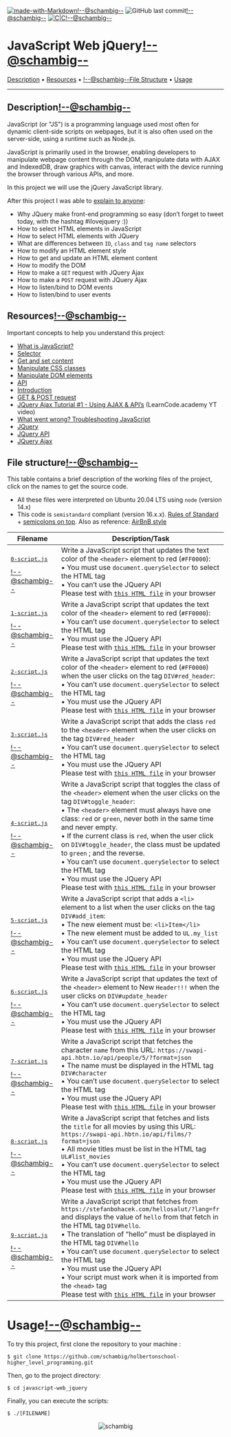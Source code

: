 [![made-with-Markdown](https://img.shields.io/badge/Made%20with-Markdown-1f425f.svg)](http://commonmark.org)<!--@schambig-->
![GitHub last commit](https://img.shields.io/github/last-commit/schambig/holbertonschool-higher_level_programming)<!--@schambig-->
[![C|C](https://img.shields.io/badge/Repo-00%20commits-orange.svg)](https://sourcerer.io/schambig)<!--@schambig-->

# JavaScript Web jQuery<!--@schambig-->

[Description](#description) • [Resources](#resources) • <!--@schambig-->[File Structure](#file-structure) • [Usage](#usage)

---

## Description<!--@schambig-->

JavaScript (or "JS") is a programming language used most often for dynamic client-side scripts on webpages, but it is also often used on the server-side, using a runtime such as Node.js.

JavaScript is primarily used in the browser, enabling developers to manipulate webpage content through the DOM, manipulate data with AJAX and IndexedDB, draw graphics with canvas, interact with the device running the browser through various APIs, and more.

In this project we will use the jQuery JavaScript library.

After this project I was able to [explain to anyone](https://fs.blog/feynman-learning-technique/):

* Why JQuery make front-end programming so easy (don’t forget to tweet today, with the hashtag #ilovejquery :))
* How to select HTML elements in JavaScript
* How to select HTML elements with JQuery
* What are differences between `ID`, `class` and `tag name` selectors
* How to modify an HTML element style
* How to get and update an HTML element content
* How to modify the DOM
* How to make a `GET` request with JQuery Ajax
* How to make a `POST` request with JQuery Ajax
* How to listen/bind to DOM events
* How to listen/bind to user events


## Resources<!--@schambig-->

Important concepts to help you understand this project:

* [What is JavaScript?](https://developer.mozilla.org/en-US/docs/Learn/JavaScript/First_steps/What_is_JavaScript)
* [Selector](https://jquery-tutorial.net/selectors/using-elements-ids-and-classes/)
* [Get and set content](https://jquery-tutorial.net/dom-manipulation/getting-and-setting-content/)
* [Manipulate CSS classes](https://jquery-tutorial.net/dom-manipulation/getting-and-setting-css-classes/)
* [Manipulate DOM elements](https://jquery-tutorial.net/dom-manipulation/the-append-and-prepend-methods/)
* [API](https://oscarotero.com/jquery/)
* [Introduction](https://jquery-tutorial.net/ajax/introduction/)
* [GET & POST request](https://jquery-tutorial.net/ajax/the-get-and-post-methods/)
* [JQuery Ajax Tutorial #1 - Using AJAX & API’s](https://www.youtube.com/watch?v=fEYx8dQr_cQ) (LearnCode.academy YT video)
* [What went wrong? Troubleshooting JavaScript](https://developer.mozilla.org/en-US/docs/Learn/JavaScript/First_steps/What_went_wrong)
* [JQuery](https://jquery.com/)
* [JQuery API](https://api.jquery.com/)
* [JQuery Ajax](https://learn.jquery.com/ajax/)


## File structure<!--@schambig-->

This table contains a brief description of the working files of the project, click on the names to get the source code.

* All these files were interpreted on Ubuntu 20.04 LTS using `node` (version 14.x)
* This code is `semistandard` compliant (version 16.x.x). [Rules of Standard](https://standardjs.com/rules.html) + [semicolons on top](https://github.com/standard/semistandard). Also as reference: [AirBnB style](https://github.com/airbnb/javascript)

| Filename | Description/Task |
| --- | --- |
| <pre>[0-script.js](0-script.js)</pre><!--@schambig--> | Write a JavaScript script that updates the text color of the `<header>` element to red (`#FF0000`):<br>• You must use `document.querySelector` to select the HTML tag<br>• You can’t use the JQuery API<br>Please test with [`this HTML file`](https://github.com/schambig/holbertonschool-higher_level_programming/blob/master/javascript-web_jquery/html_files/0-main.html) in your browser |
| <pre>[1-script.js](1-script.js)</pre><!--@schambig--> | Write a JavaScript script that updates the text color of the `<header>` element to red (`#FF0000`):<br>• You can’t use `document.querySelector` to select the HTML tag<br>• You must use the JQuery API<br>Please test with [`this HTML file`](https://github.com/schambig/holbertonschool-higher_level_programming/blob/master/javascript-web_jquery/html_files/1-main.html) in your browser |
| <pre>[2-script.js](2-script.js)</pre><!--@schambig--> | Write a JavaScript script that updates the text color of the `<header>` element to red (`#FF0000`) when the user clicks on the tag `DIV#red_header`:<br>• You can’t use `document.querySelector` to select the HTML tag<br>• You must use the JQuery API<br>Please test with [`this HTML file`](https://github.com/schambig/holbertonschool-higher_level_programming/blob/master/javascript-web_jquery/html_files/2-main.html) in your browser |
| <pre>[3-script.js](3-script.js)</pre><!--@schambig--> | Write a JavaScript script that adds the class `red` to the `<header>` element when the user clicks on the tag `DIV#red_header`<br>• You can’t use `document.querySelector` to select the HTML tag<br>• You must use the JQuery API<br>Please test with [`this HTML file`](https://github.com/schambig/holbertonschool-higher_level_programming/blob/master/javascript-web_jquery/html_files/3-main.html) in your browser |
| <pre>[4-script.js](4-script.js)</pre><!--@schambig--> | Write a JavaScript script that toggles the class of the `<header>` element when the user clicks on the tag `DIV#toggle_header`:<br>• The `<header>` element must always have one class: `red` or `green`, never both in the same time and never empty.<br>• If the current class is `red`, when the user click on `DIV#toggle_header`, the class must be updated to `green` ; and the reverse.<br>• You can’t use `document.querySelector` to select the HTML tag<br>• You must use the JQuery API<br>Please test with [`this HTML file`](https://github.com/schambig/holbertonschool-higher_level_programming/blob/master/javascript-web_jquery/html_files/4-main.html) in your browser |
| <pre>[5-script.js](5-script.js)</pre><!--@schambig--> | Write a JavaScript script that adds a `<li>` element to a list when the user clicks on the tag `DIV#add_item`:<br>• The new element must be: `<li>Item</li>`<br>• The new element must be added to `UL.my_list`<br>• You can’t use `document.querySelector` to select the HTML tag<br>• You must use the JQuery API<br>Please test with [`this HTML file`](https://github.com/schambig/holbertonschool-higher_level_programming/blob/master/javascript-web_jquery/html_files/5-main.html) in your browser |
| <pre>[6-script.js](6-script.js)</pre><!--@schambig--> | Write a JavaScript script that updates the text of the `<header>` element to New `Header!!!` when the user clicks on `DIV#update_header`<br>• You can’t use `document.querySelector` to select the HTML tag<br>• You must use the JQuery API<br>Please test with [`this HTML file`](https://github.com/schambig/holbertonschool-higher_level_programming/blob/master/javascript-web_jquery/html_files/6-main.html) in your browser |
| <pre>[7-script.js](7-script.js)</pre><!--@schambig--> | Write a JavaScript script that fetches the character `name` from this URL: `https://swapi-api.hbtn.io/api/people/5/?format=json`<br>• The name must be displayed in the HTML tag `DIV#character`<br>• You can’t use `document.querySelector` to select the HTML tag<br>• You must use the JQuery API<br>Please test with [`this HTML file`](https://github.com/schambig/holbertonschool-higher_level_programming/blob/master/javascript-web_jquery/html_files/7-main.html) in your browser |
| <pre>[8-script.js](8-script.js)</pre><!--@schambig--> | Write a JavaScript script that fetches and lists the `title` for all movies by using this URL: `https://swapi-api.hbtn.io/api/films/?format=json`<br>• All movie titles must be list in the HTML tag `UL#list_movies`<br>• You can’t use `document.querySelector` to select the HTML tag<br>• You must use the JQuery API<br>Please test with [`this HTML file`](https://github.com/schambig/holbertonschool-higher_level_programming/blob/master/javascript-web_jquery/html_files/8-main.html) in your browser |
| <pre>[9-script.js](9-script.js)</pre><!--@schambig--> | Write a JavaScript script that fetches from `https://stefanbohacek.com/hellosalut/?lang=fr` and displays the value of `hello` from that fetch in the HTML tag `DIV#hello`.<br>• The translation of “hello” must be displayed in the HTML tag `DIV#hello`<br>• You can’t use `document.querySelector` to select the HTML tag<br>• You must use the JQuery API<br>• Your script must work when it is imported from the `<head>` tag<br>Please test with [`this HTML file`](https://github.com/schambig/holbertonschool-higher_level_programming/blob/master/javascript-web_jquery/html_files/9-main.html) in your browser |
<!-- <pre><br><br></pre> • <br>•-->


# Usage<!--@schambig-->

To try this project, first clone the repository to your machine :

```
$ git clone https://github.com/schambig/holbertonschool-higher_level_programming.git
```

Then, go to the project directory:

```
$ cd javascript-web_jquery
```

Finally, you can execute the scripts:

```
$ ./[FILENAME]
```


<p align="center">
  <img alt="schambig" src="https://capsule-render.vercel.app/api?type=waving&color=gradient&height=60&section=footer"/>
</p>
